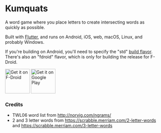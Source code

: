 # Kumquats

A word game where you place letters to create intersecting words as quickly as possible.

Built with [Flutter](https://flutter.dev), and runs on Android, iOS, web, macOS, Linux, and probably Windows.

If you're building on Android, you'll need to specify the "std" [build flavor](https://flutter.dev/docs/deployment/flavors). There's also an "fdroid" flavor, which is only for building the release for F-Droid.

[<img src="https://fdroid.gitlab.io/artwork/badge/get-it-on.png"
     alt="Get it on F-Droid"
     height="80">](https://f-droid.org/packages/com.dozingcatsoftware.kumquats/)
[<img src="https://play.google.com/intl/en_us/badges/images/generic/en-play-badge.png"
     alt="Get it on Google Play"
     height="80">](https://play.google.com/store/apps/details?id=com.dozingcatsoftware.kumquats)

### Credits
- TWL06 word list from http://norvig.com/ngrams/
- 2 and 3 letter words from https://scrabble.merriam.com/2-letter-words and https://scrabble.merriam.com/3-letter-words
